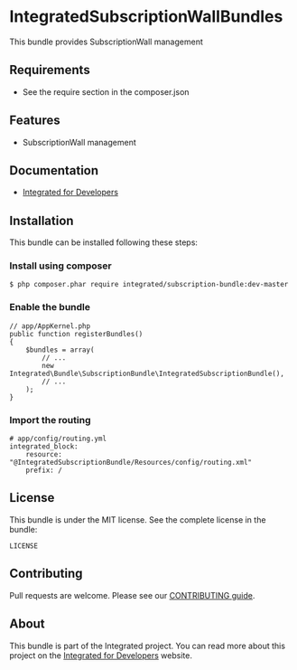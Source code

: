 # IntegratedSubscriptionWallBundles #
This bundle provides SubscriptionWall management

## Requirements ##
* See the require section in the composer.json

## Features ##
* SubscriptionWall management

## Documentation ##
* [Integrated for Developers](http://integratedfordevelopers.com/ "Integrated for Developers")

## Installation ##
This bundle can be installed following these steps:

### Install using composer ###

    $ php composer.phar require integrated/subscription-bundle:dev-master

### Enable the bundle ###

    // app/AppKernel.php
    public function registerBundles()
    {
        $bundles = array(
            // ...
            new Integrated\Bundle\SubscriptionBundle\IntegratedSubscriptionBundle(),
            // ...
        );
    }

### Import the routing ###

    # app/config/routing.yml
    integrated_block:
        resource: "@IntegratedSubscriptionBundle/Resources/config/routing.xml"
        prefix: /

## License ##
This bundle is under the MIT license. See the complete license in the bundle:

    LICENSE

## Contributing ##
Pull requests are welcome. Please see our [CONTRIBUTING guide](http://integratedfordevelopers.com/contributing "CONTRIBUTING guide").

## About ##
This bundle is part of the Integrated project. You can read more about this project on the
[Integrated for Developers](http://integratedfordevelopers.com/ "Integrated for Developers") website.
